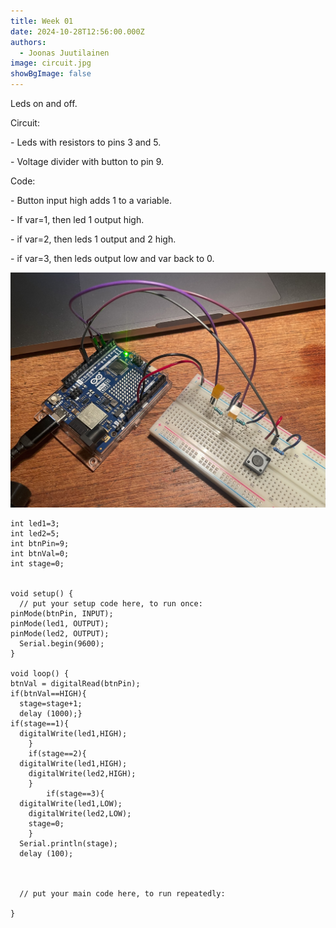```yaml
---
title: Week 01
date: 2024-10-28T12:56:00.000Z
authors:
  - Joonas Juutilainen
image: circuit.jpg
showBgImage: false
---
```

Leds on and off.

Circuit:

\- Leds with resistors to pins 3 and 5.

\- Voltage divider with button to pin 9.

Code:

\- Button input high adds 1 to a variable.

\- If var=1, then led 1 output high.

\- if var=2, then leds 1 output and 2 high.

\- if var=3, then leds output low and var back to 0.

![](circuit.jpg)

```
int led1=3;
int led2=5;
int btnPin=9;
int btnVal=0;
int stage=0;


void setup() {
  // put your setup code here, to run once:
pinMode(btnPin, INPUT);
pinMode(led1, OUTPUT);
pinMode(led2, OUTPUT);
  Serial.begin(9600);
}

void loop() {
btnVal = digitalRead(btnPin);
if(btnVal==HIGH){
  stage=stage+1;
  delay (1000);}
if(stage==1){
  digitalWrite(led1,HIGH);
    }
    if(stage==2){
  digitalWrite(led1,HIGH);
    digitalWrite(led2,HIGH);
    }
        if(stage==3){
  digitalWrite(led1,LOW);
    digitalWrite(led2,LOW);
    stage=0;
    }
  Serial.println(stage);
  delay (100);

  
  
  // put your main code here, to run repeatedly:

}

```
